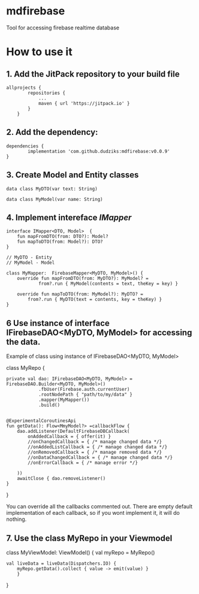 # mdfirebase
Tool for accessing firebase realtime database


# How to use it

## 1. Add the JitPack repository to your build file

	allprojects {
			repositories {
				...
				maven { url 'https://jitpack.io' }
			}
		}
  
##  2. Add the dependency:
  
	dependencies {
			implementation 'com.github.dudziks:mdfirebase:v0.0.9'
	}
  

## 3. Create Model and Entity classes 

	data class MyDTO(var text: String)

	data class MyModel(var name: String)

## 4. Implement intereface *IMapper*

	interface IMapper<DTO, Model>  {
	    fun mapFromDTO(from: DTO?): Model?
	    fun mapToDTO(from: Model?): DTO?
	}

	// MyDTO - Entity
	// MyModel - Model

	class MyMapper:  FirebaseMapper<MyDTO, MyModel>() {
   		override fun mapFromDTO(from: MyDTO?): MyModel? =
        		from?.run { MyModel(contents = text, theKey = key) }

	   	override fun mapToDTO(from: MyModel?): MyDTO? =
			from?.run { MyDTO(text = contents, key = theKey) }
	}


## 6 Use instance of interface IFirebaseDAO<MyDTO, MyModel> for accessing the data.

Example of class using instance of IFirebaseDAO<MyDTO, MyModel>

class MyRepo {

	private val dao: IFirebaseDAO<MyDTO, MyModel> =  FirebaseDAO.Builder<MyDTO, MyModel>()
                .fbUser(Firebase.auth.currentUser)
                .rootNodePath { "path/to/my/data" }
                .mapper(MyMapper())
                .build()


	@ExperimentalCoroutinesApi
	fun getData(): Flow<MmyModel?> =callbackFlow {
		dao.addListener(DefaultFirebaseDBCallback(
		    onAddedCallback = { offer(it) }
		    //onChangedCallback = { /* manage changed data */}
		    //onAddedListCallback = { /* manage changed data */}
		    //onRemovedCallback = { /* manage removed data */}
		    //onDataChangedCallback = { /* manage changed data */}
		    //onErrorCallback = { /* manage error */}		  
		    
		))
		awaitClose { dao.removeListener()
	}	
}
   
You can override all the callbacks commented out. There are empty default implementation of each callback, so if you wont implement it, it will do nothing.
   
		 

## 7. Use the class MyRepo in your Viewmodel

class MyViewModel: ViewModel() {
	val myRepo = MyRepo()

	val liveData = liveData(Dispatchers.IO) {
		myRepo.getData().collect { value -> emit(value) }
	    }
}

